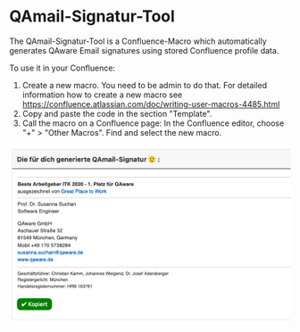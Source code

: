 # QAmail-Signatur-Tool
The QAmail-Signatur-Tool is a Confluence-Macro which automatically generates QAware Email signatures using stored Confluence profile data.

To use it in your Confluence:
1. Create a new macro. You need to be admin to do that.
      For detailed information how to create a new macro see https://confluence.atlassian.com/doc/writing-user-macros-4485.html
2. Copy and paste the code in the section "Template".
3. Call the macro on a Confluence page:
      In the Confluence editor, choose "+" > "Other Macros".
      Find and select the new macro.
      
      
![QAmail-Signatur-Tool_Screenshot_GitHub](QAmail-Signatur-Tool_Screenshot_GitHub.png)
